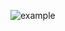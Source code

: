 ![example](https://github.com/Alligator-1/callstack_memprofiler/assets/17508903/07766557-1cba-4255-87ee-52b33e2b463d)
